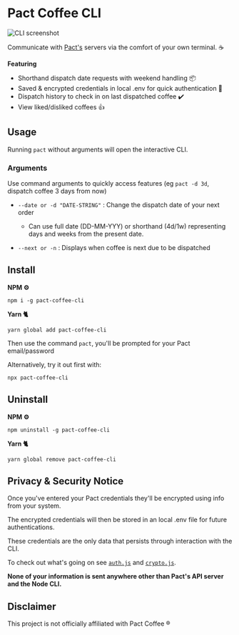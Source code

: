 # Pact Coffee CLI

![CLI screenshot](https://user-images.githubusercontent.com/39874506/92900128-52468580-f417-11ea-803c-958e123a921b.png?sanitize=true)

Communicate with [Pact's](https://www.pactcoffee.com/) servers via the comfort of your own terminal. ☕

**Featuring**

-   Shorthand dispatch date requests with weekend handling 📦
-   Saved & encrypted credentials in local .env for quick authentication 🔐
-   Dispatch history to check in on last dispatched coffee ✔️
-   View liked/disliked coffees 👍

## Usage

Running `pact` without arguments will open the interactive CLI.

### Arguments

Use command arguments to quickly access features (eg `pact -d 3d`, dispatch coffee 3 days from now)

-   `--date or -d "DATE-STRING"` : Change the dispatch date of your next order

    -   Can use full date (DD-MM-YYY) or shorthand (4d/1w) representing days and weeks from the present date.

-   `--next or -n` : Displays when coffee is next due to be dispatched

## Install

**NPM ⚙️**

`npm i -g pact-coffee-cli`

**Yarn 🐈**

`yarn global add pact-coffee-cli`

Then use the command `pact`, you'll be prompted for your Pact email/password

Alternatively, try it out first with:

`npx pact-coffee-cli`

## Uninstall

**NPM ⚙️**

`npm uninstall -g pact-coffee-cli`

**Yarn 🐈**

`yarn global remove pact-coffee-cli`

## Privacy & Security Notice

Once you've entered your Pact credentials they'll be encrypted using info from your system.

The encrypted credentials will then be stored in an local .env file for future authentications.

These credentials are the only data that persists through interaction with the CLI.

To check out what's going on see [`auth.js`]() and [`crypto.js`]().

**None of your information is sent anywhere other than Pact's API server and the Node CLI.**

## Disclaimer

This project is not officially affiliated with Pact Coffee ®
